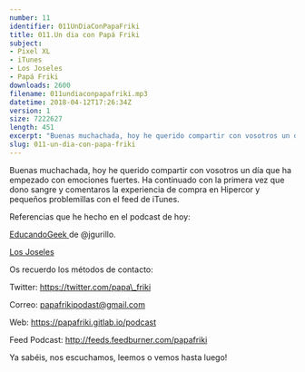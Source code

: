 ```yaml
---
number: 11
identifier: 011UnDiaConPapaFriki
title: 011.Un dia con Papá Friki
subject:
- Pixel XL
- iTunes
- Los Joseles
- Papá Friki
downloads: 2600
filename: 011undiaconpapafriki.mp3
datetime: 2018-04-12T17:26:34Z
version: 1
size: 7222627
length: 451
excerpt: "Buenas muchachada, hoy he querido compartir con vosotros un día que ha empezado con emociones fuertes. Ha continuado con la primera vez que dono sangre y comentaros la experiencia de compra en Hipercor y pequeños problemillas con el feed de iTunes.   \n\nReferencias que he hecho en el podcast de hoy:\n\n[EducandoGeek ](https://educandogeek.github.io/)de @jgurillo.\n\n[Los Joseles](https://www.losjoseles.com/Po"
slug: 011-un-dia-con-papa-friki
---
```

Buenas muchachada, hoy he querido compartir con vosotros un día que ha empezado con emociones fuertes. Ha continuado con la primera vez que dono sangre y comentaros la experiencia de compra en Hipercor y pequeños problemillas con el feed de iTunes.

Referencias que he hecho en el podcast de hoy:

[EducandoGeek ](https://educandogeek.github.io/)de @jgurillo.

[Los Joseles](https://www.losjoseles.com/Podcast/)

Os recuerdo los métodos de contacto:

Twitter: https://twitter.com/papa\_friki

Correo: papafrikipodast@gmail.com

Web: https://papafriki.gitlab.io/podcast

Feed Podcast: http://feeds.feedburner.com/papafriki

Ya sabéis, nos escuchamos, leemos o vemos hasta luego!